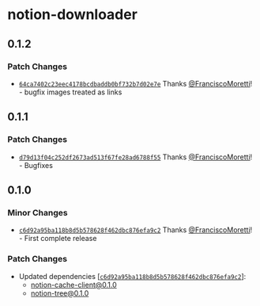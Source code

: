 # notion-downloader

## 0.1.2

### Patch Changes

- [`64ca7402c23eec4178bcdbaddb0bf732b7d02e7e`](https://github.com/FranciscoMoretti/notion-downloader/commit/64ca7402c23eec4178bcdbaddb0bf732b7d02e7e) Thanks [@FranciscoMoretti](https://github.com/FranciscoMoretti)! - bugfix images treated as links


## 0.1.1

### Patch Changes

- [`d79d13f04c252df2673ad513f67fe28ad6788f55`](https://github.com/FranciscoMoretti/notion-downloader/commit/d79d13f04c252df2673ad513f67fe28ad6788f55) Thanks [@FranciscoMoretti](https://github.com/FranciscoMoretti)! - Bugfixes

## 0.1.0

### Minor Changes

- [`c6d92a95ba118b8d5b578628f462dbc876efa9c2`](https://github.com/FranciscoMoretti/notion-downloader/commit/c6d92a95ba118b8d5b578628f462dbc876efa9c2) Thanks [@FranciscoMoretti](https://github.com/FranciscoMoretti)! - First complete release

### Patch Changes

- Updated dependencies [[`c6d92a95ba118b8d5b578628f462dbc876efa9c2`](https://github.com/FranciscoMoretti/notion-downloader/commit/c6d92a95ba118b8d5b578628f462dbc876efa9c2)]:
  - notion-cache-client@0.1.0
  - notion-tree@0.1.0
